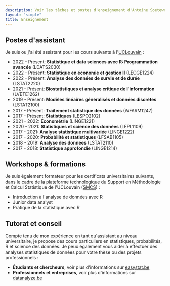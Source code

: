 ```yaml
---
description: Voir les tâches et postes d'enseignement d'Antoine Soetewey
layout: "simple"
title: Enseignement
---
```


## Postes d'assistant

Je suis ou j'ai été assistant pour les cours suivants à l'[UCLouvain](https://uclouvain.be/) :

<ul>
    <li>2022 - Présent: <b>Statistique et data sciences avec R: Programmation avancée</b> (LDATS2030)</li>
    <li>2022 - Présent: <b>Statistique en économie et gestion II</b> (LECGE1224)</li>
    <li>2022 - Présent: <b>Analyse des données de survie et de durée</b> (LSTAT2220)</li>
    <li>2021 - Présent: <b>Biostatistiques et analyse critique de l'information</b> (LVETE1262)</li>
    <li>2019 - Présent: <b>Modèles linéaires généralisés et données discrètes</b> (LSTAT2100)</li>
    <li>2017 - Présent: <b>Traitement statistique des données</b> (WFARM1247)</li>
    <li>2017 - Présent: <b>Statistiques</b> (LESPO2102)</li>
    <li>2021 - 2022: <b>Econométrie</b> (LINGE1221)</li>
    <li>2020 - 2021: <b>Statistiques et science des données</b> (LEPL1109)</li>
    <li>2017 - 2021: <b>Analyse statistique multivariée</b> (LINGE1222)</li>
    <li>2017 - 2020: <b>Probabilité et statistiques</b> (LFSAB1105)</li>
    <li>2018 - 2019: <b>Analyse des données</b> (LSTAT2110)</li>
    <li>2017 - 2018: <b>Statistique approfondie</b> (LINGE1214)</li>
</ul>

## Workshops & formations

Je suis également formateur pour les certificats universitaires suivants, dans le cadre de la plateforme technologique du Support en Méthodologie et Calcul Statistique de l'UCLouvain (<a href="https://sites.uclouvain.be/training/smcs/" target="_blank" rel="noopener">SMCS</a>) :

- Introduction à l'analyse de données avec R 
- Junior data analyst
- Pratique de la statistique avec R

## Tutorat et conseil

Compte tenu de mon expérience en tant qu'assistant au niveau universitaire, je propose des cours particuliers en statistiques, probabilités, R et science des données. Je peux également vous aider à effectuer des analyses statistiques de données pour votre thèse ou des projets professionnels :

- **Étudiants et chercheurs**, voir plus d'informations sur [easystat.be](https://easystat.be/)
- **Professionnels et entreprises**, voir plus d'informations sur [datanalyze.be](https://datanalyze.be/fr/)